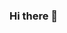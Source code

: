 ### Hi there 👋

<!--
**max-cendalski/max-cendalski** is a ✨ _special_ ✨ repository because its `README.md` (this file) appears on your GitHub profile.

Here are some ideas to get you started:

- 🔭 I’m currently working on Shopify custom elements.
- 🌱 I’m currently learning Liquid, SEO, 
- 👯 I’m looking to collaborate on ... 
- 📫 How to reach me: max@maxcen.dev
-->
